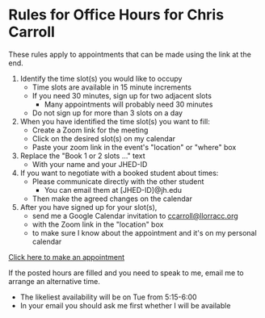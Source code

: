 # Rules for Office Hours for Chris Carroll

These rules apply to appointments that can be made using the link at the end.

1. Identify the time slot(s) you would like to occupy
   * Time slots are available in 15 minute increments
   * If you need 30 minutes, sign up for two adjacent slots
     * Many appointments will probably need 30 minutes
   * Do not sign up for more than 3 slots on a day
1. When you have identified the time slot(s) you want to fill:
   * Create a Zoom link for the meeting
   * Click on the desired slot(s) on my calendar
   * Paste your zoom link in the event's "location" or "where" box
1. Replace the "Book 1 or 2 slots ..." text
   * With your name and your JHED-ID
2. If you want to negotiate with a booked student about times:
   * Please communicate directly with the other student
     * You can email them at [JHED-ID]@jh.edu
   * Then make the agreed changes on the calendar
1. After you have signed up for your slot(s), 
   * send me a Google Calendar invitation to ccarroll@llorracc.org
   * with the Zoom link in the "location" box
   * to make sure I know about the appointment and it's on my personal calendar

[Click here to make an appointment](https://calendar.google.com/calendar/selfsched?sstoken=UURtUGlGYmVCdFRLfGRlZmF1bHR8MjM3OTFkMDg5MDVhZTM5MDNiYzhjN2Y1MjNlMzRkMWQ)

If the posted hours are filled and you need to speak to me, email me to arrange an alternative time.
  * The likeliest availability will be on Tue from 5:15-6:00
  * In your email you should ask me first whether I will be available
